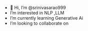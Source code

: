 - 👋 Hi, I’m @srinivasarao999
-  I’m interested in NLP ,LLM
-  I’m currently learning Generative Ai
-  I’m looking to collaborate on 

<!---
srinivasarao999/srinivasarao999 is a ✨ special ✨ repository because its `README.md` (this file) appears on your GitHub profile.
You can click the Preview link to take a look at your changes.
--->
